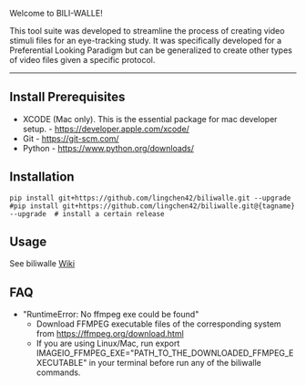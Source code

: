 Welcome to BILI-WALLE!

This tool suite was developed to streamline the process of creating video stimuli files for an eye-tracking study. It was specifically developed for a Preferential Looking Paradigm but can be generalized to create other types of video files given a specific protocol. 

---
## Install Prerequisites
* XCODE (Mac only). This is the essential package for mac developer setup. - https://developer.apple.com/xcode/
* Git - https://git-scm.com/
* Python - https://www.python.org/downloads/

## Installation
```
pip install git+https://github.com/lingchen42/biliwalle.git --upgrade
#pip install git+https://github.com/lingchen42/biliwalle.git@{tagname} --upgrade  # install a certain release
```

## Usage
See biliwalle [Wiki](https://github.com/lingchen42/biliwalle/wiki)


## FAQ
* "RuntimeError: No ffmpeg exe could be found"
    * Download FFMPEG executable files of the corresponding system from https://ffmpeg.org/download.html
    * If you are using Linux/Mac, run export IMAGEIO_FFMPEG_EXE="PATH_TO_THE_DOWNLOADED_FFMPEG_EXECUTABLE" in your terminal before run any of the biliwalle commands.
